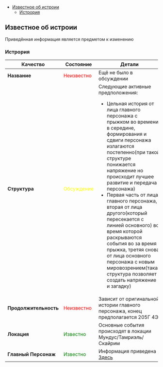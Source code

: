 - [Известное об истроии](#известное-об-истроии)
  - [Истрория](#истрория)

## Известное об истроии
Приведённая информация является предметом к изменению

### Истрория
| Качество              | Состояние                                    | Детали                                                                                                                                                                                                                                                                                                                                                                                                                                                                                                                                                                                |
| --------------------- | -------------------------------------------- | ------------------------------------------------------------------------------------------------------------------------------------------------------------------------------------------------------------------------------------------------------------------------------------------------------------------------------------------------------------------------------------------------------------------------------------------------------------------------------------------------------------------------------------------------------------------------------------- |
| **Название**          | <span style="color:red">Неизвестно</span>    | Ещё не было в обсуждении                                                                                                                                                                                                                                                                                                                                                                                                                                                                                                                                                              |
| **Структура**         | <span style="color:yellow">Обсуждение</span> | Следующие активные предположения: <ul><li>Цельная история от лица главного персонажа с прыжком во времени в середине, формирования и сдвиги персонажа излагаются постепенно(при такой структуре понижается напряжение но происходит лучшее развитие и передача персонажа)</li><li>Первая часть от лица главного персонажа, вторая от лица другого(который пересекается с линией основного) во время которой раскрываются события во за время прыжка, третяя снова от лица основного персонажа с новым мировозрением(такая структура позволяет создать напряжение и загадку)</li></ul> |
| **Продолжительность** | <span style="color:red">Неизвестно</span>    | Зависит от оригинальной истории главного персонажа, конец предполагается 205Г 4Э.                                                                                                                                                                                                                                                                                                                                                                                                                                                                                                     |
| **Локация**           | <span style="color:green">Известно</span>    | Основные события происходят в локации Мундус/Тамриэль/Скайрим                                                                                                                                                                                                                                                                                                                                                                                                                                                                                                                         |
| **Главный Персонаж**  | <span style="color:green">Известно</span>    | Информация приведена [Здесь](characters/main.md)                                                                                                                                                                                                                                                                                                                                                                                                                                                                                                                                      |


